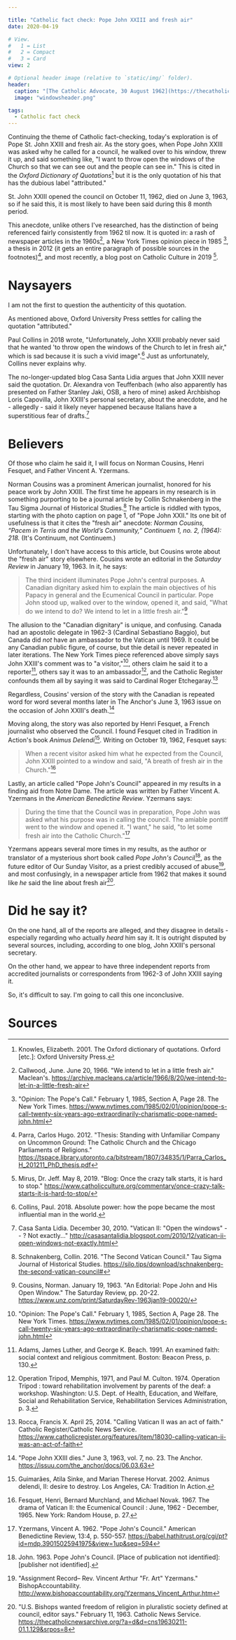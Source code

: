 ```yaml
---

title: "Catholic fact check: Pope John XXIII and fresh air"
date: 2020-04-19

# View.
#   1 = List
#   2 = Compact
#   3 = Card
view: 2

# Optional header image (relative to `static/img/` folder).
header:
  caption: "[The Catholic Advocate, 30 August 1962](https://thecatholicnewsarchive.org/?a=d&d=ca19620830-01.2.42&srpos=2)"
  image: "windowsheader.png"

tags:
  - Catholic fact check
---
```


Continuing the theme of Catholic fact-checking, today's exploration is of Pope St. John XXIII and fresh air. As the story goes, when Pope John XXIII was asked why he called for a council, he walked over to his window, threw it up, and said something like, "I want to throw open the windows of the Church so that we can see out and the people can see in." This is cited in the _Oxford Dictionary of Quotations_[^1] but it is the only quotation of his that has the dubious label "attributed." 

St. John XXIII opened the council on October 11, 1962, died on June 3, 1963, so if he said this, it is most likely to have been said during this 8 month period. 

This anecdote, unlike others I've researched, has the distinction of being referenced fairly consistently from 1962 til now. It is quoted in: a rash of newspaper articles in the 1960s[^2], a New York Times opinion piece in 1985 [^3], a thesis in 2012 (it gets an entire paragraph of possible sources in the footnotes)[^4], and most recently, a blog post on Catholic Culture in 2019 [^5]. 

# Naysayers

I am not the first to question the authenticity of this quotation. 

As mentioned above, Oxford University Press settles for calling the quotation "attributed." 

Paul Collins in 2018 wrote, "Unfortunately, John XXIII probably never said that he wanted 'to throw open the windows of the Church to let in fresh air," which is sad because it is such a vivid image".[^6] Just as unfortunately, Collins never explains why. 

The no-longer-updated blog Casa Santa Lidia argues that John XXIII never said the quotation. Dr. Alexandra von Teuffenbach (who also apparently has presented on Father Stanley Jaki, OSB, a hero of mine) asked Archbishop Loris Capovilla, John XXIII's personal secretary, about the anecdote, and he - allegedly - said it likely never happened because Italians have a superstitious fear of drafts.[^7]

# Believers

Of those who claim he said it, I will focus on Norman Cousins, Henri Fesquet, and Father Vincent A. Yzermans.

Norman Cousins was a prominent American journalist, honored for his peace work by John XXIII. The first time he appears in my research is in something purporting to be a journal article by Collin Schnakenberg in the Tau Sigma Journal of Historical Studies.[^8] The article is riddled with typos, starting with the photo caption on page 1, of "Pope John XXII." Its one bit of usefulness is that it cites the "fresh air" anecdote: _Norman Cousins, “Pacem in Terris and the World’s Community,” Continuem 1, no.
2, (1964): 218._ (It's Continuum, not Continuem.) 

Unfortunately, I don't have access to this article, but Cousins wrote about the "fresh air" story elsewhere. Cousins wrote an editorial in the _Saturday Review_ in January 19, 1963. In it, he says: 

> The third incident illuminates Pope John's central purposes. A Canadian dignitary asked him to explain the main objectives of his Papacy in general and the Ecumenical Council in particular. Pope John stood up, walked over to the window, opened it, and
said, "What do we intend to do? We intend to let in a little fresh air."[^9]

The allusion to the "Canadian dignitary" is unique, and confusing. Canada had an apostolic delegate in 1962-3 (Cardinal Sebastiano Baggio), but Canada did _not_ have an ambassador to the Vatican until 1969. It could be any Canadian public figure, of course, but thie detail is never repeated in later iterations. The New York Times piece referenced above simply says John XXIII's comment was to "a visitor,"[^3], others claim he said it to a reporter[^10], others say it was to an ambassador[^11], and the Catholic Register confounds them all by saying it was said to Cardinal Roger Etchegaray.[^12]

Regardless, Cousins' version of the story with the Canadian is repeated word for word several months later in The Anchor's June 3, 1963 issue on the occasion of John XXIII's death.[^13]

Moving along, the story was also reported by Henri Fesquet, a French journalist who observed the Council. I found Fesquet cited in Tradition in Action's book _Animus Delendi_[^14]. Writing on October 19, 1962, Fesquet says: 

> When a recent visitor asked him what he expected from the Council, John XXIII pointed to a window and said, "A breath of fresh air in the Church."[^15]

Lastly, an article called "Pope John's Council" appeared in my results in a finding aid from Notre Dame. The article was written by Father Vincent A. Yzermans in the _American Benedictine Review_. Yzermans says: 

> During the time that the Council was in preparation, Pope John was asked what his purpose was in calling the council. The amiable pontiff went to the window and opened it. "I want," he said, "to let some fresh air into the Catholic Church."[^16]

Yzermans appears several more times in my results, as the author or translator of a mysterious short book called _Pope John's Council_[^17], as the future editor of Our Sunday Visitor, as a priest credibly accused of abuse[^18], and most confusingly, in a newspaper article from 1962 that makes it sound like _he_ said the line about fresh air[^19].

# Did he say it? 

On the one hand, all of the reports are alleged, and they disagree in details - especially regarding who actually _heard_ him say it. It is outright disputed by several sources, including, according to one blog, John XXIII's personal secretary. 

On the other hand, we appear to have three independent reports from accredited journalists or correspondents from 1962-3 of John XXIII saying it. 

So, it's difficult to say. I'm going to call this one inconclusive.

# Sources
[^1]: Knowles, Elizabeth. 2001. The Oxford dictionary of quotations. Oxford [etc.]: Oxford University Press.
[^2]: Callwood, June. June 20, 1966. "We intend to let in a little fresh air." Maclean's. https://archive.macleans.ca/article/1966/8/20/we-intend-to-let-in-a-little-fresh-air
[^3]: "Opinion: The Pope's Call." February 1, 1985, Section A, Page 28. The New York Times. https://www.nytimes.com/1985/02/01/opinion/pope-s-call-twenty-six-years-ago-extraordinarily-charismatic-pope-named-john.html
[^4]: Parra, Carlos Hugo. 2012. "Thesis: Standing with Unfamiliar Company on Uncommon Ground:
The Catholic Church and the Chicago Parliaments of Religions." https://tspace.library.utoronto.ca/bitstream/1807/34835/1/Parra_Carlos_H_201211_PhD_thesis.pdf
[^5]: Mirus, Dr. Jeff. May 8, 2019. "Blog: Once the crazy talk starts, it is hard to stop." https://www.catholicculture.org/commentary/once-crazy-talk-starts-it-is-hard-to-stop/
[^6]: Collins, Paul. 2018. Absolute power: how the pope became the most influential man in the world.
[^7]: Casa Santa Lidia. December 30, 2010. "Vatican II: "Open the windows" -- ? Not exactly..." http://casasantalidia.blogspot.com/2010/12/vatican-ii-open-windows-not-exactly.html
[^8]: Schnakenberg, Collin. 2016. "The Second Vatican Council." Tau Sigma Journal of Historical Studies. https://silo.tips/download/schnakenberg-the-second-vatican-council#
[^9]: Cousins, Norman. January 19, 1963. "An Editorial: Pope John and His Open Window." The Saturday Review, pp. 20-22. https://www.unz.com/print/SaturdayRev-1963jan19-00020/
[^10]: Adams, James Luther, and George K. Beach. 1991. An examined faith: social context and religious commitment. Boston: Beacon Press, p. 130.
[^11]: Operation Tripod, Memphis, 1971, and Paul M. Culton. 1974. Operation Tripod : toward rehabilitation involvement by parents of the deaf: a workshop. Washington: U.S. Dept. of Health, Education, and Welfare, Social and Rehabilitation Service, Rehabilitation Services Administration, p. 3.
[^12]: Rocca, Francis X. April 25, 2014. "Calling Vatican II was an act of faith." Catholic Register/Catholic News Service. https://www.catholicregister.org/features/item/18030-calling-vatican-ii-was-an-act-of-faith
[^13]: "Pope John XXIII dies." June 3, 1963, vol. 7, no. 23. The Anchor. https://issuu.com/the_anchor/docs/06.03.63
[^14]: Guimarães, Atila Sinke, and Marian Therese Horvat. 2002. Animus delendi, II: desire to destroy. Los Angeles, CA: Tradition In Action.
[^15]: Fesquet, Henri, Bernard Murchland, and Michael Novak. 1967. The drama of Vatican II: the Ecumenical Council : June, 1962 - December, 1965. New York: Random House, p. 27.
[^16]: Yzermans, Vincent A. 1962. "Pope John's Council." American Benedictine Review, 13:4, p. 550-557. https://babel.hathitrust.org/cgi/pt?id=mdp.39015025941975&view=1up&seq=594
[^17]: John. 1963. Pope John's Council. [Place of publication not identified]: [publisher not identified].
[^18]: "Assignment Record– Rev. Vincent Arthur "Fr. Art" Yzermans." BishopAccountability. http://www.bishopaccountability.org/Yzermans_Vincent_Arthur.htm
[^19]: "U.S. Bishops wanted freedom of religion in pluralistic society defined at council, editor says." February 11, 1963. Catholic News Service. https://thecatholicnewsarchive.org/?a=d&d=cns19630211-01.1.129&srpos=8
